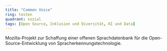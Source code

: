 ```yaml
---
title: "Common Voice"
ring: testen
quadrant: sozial
tags: [Open Source, Inklusion und Diversität, KI und Data]
---
```


Mozilla-Projekt zur Schaffung einer offenen Sprachdatenbank für die Open-Source-Entwicklung von Spracherkennungstechnologie.
